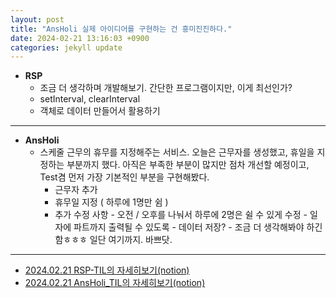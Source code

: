 ```yaml
---
layout: post
title: "AnsHoli 실제 아이디어를 구현하는 건 흥미진진하다."
date: 2024-02-21 13:16:03 +0900
categories: jekyll update
---
```


- <b>RSP</b><br>
  - 조금 더 생각하며 개발해보기. 간단한 프로그램이지만, 이게 최선인가?
  - setInterval, clearInterval
  - 객체로 데이터 만들어서 활용하기

---

- <b>AnsHoli </b><br>
  - 스케줄 근무의 휴무를 지정해주는 서비스. 오늘은 근무자를 생성했고, 휴일을 지정하는 부분까지 했다. 아직은 부족한 부분이 많지만 점차 개선할 예정이고, Test겸 먼저 가장 기본적인 부분을 구현해봤다.
    - 근무자 추가
    - 휴무일 지정 ( 하루에 1명만 쉼 )
    - 추가 수정 사항 - 오전 / 오후를 나눠서 하루에 2명은 쉴 수 있게 수정 - 일자에 파트까지 출력될 수 있도록 - 데이터 저장? - 조금 더 생각해봐야 하긴함ㅎㅎㅎ 일단 여기까지. 바쁘닷.
      <br>

---

- <a href='https://www.notion.so/fun-blog/RSP-78cf5c863c704363b163c4d7a75b9db6' target="_blank"> 2024.02.21 RSP-TIL의 자세히보기(notion) </a>
- <a href='https://www.notion.so/fun-blog/Ansholi-9da450ae3492445ca2d072c50d6fe931' target="_blank">2024.02.21 AnsHoli_TIL의 자세히보기(notion)</a>
